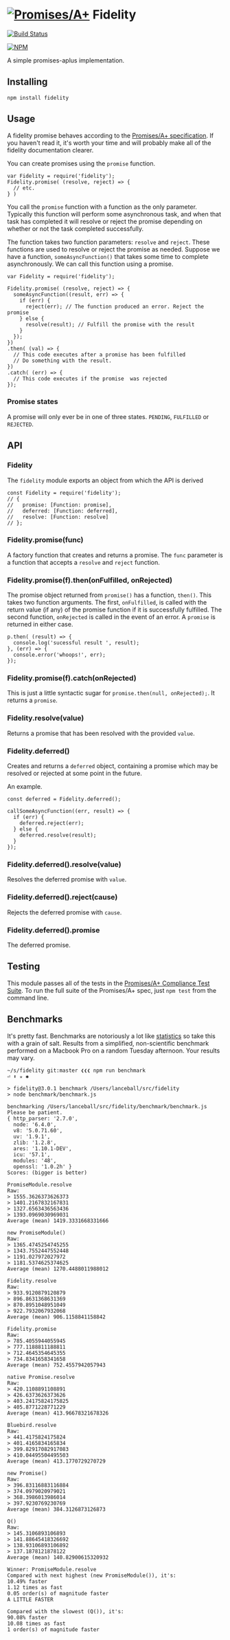 # [![Promises/A+](https://promisesaplus.com/assets/logo-small.png)](https://promisesaplus.com) Fidelity

[![Build Status](https://travis-ci.org/lance/fidelity.svg?branch=master)](https://travis-ci.org/lance/fidelity)

[![NPM](https://nodei.co/npm/fidelity.png)](https://npmjs.org/package/fidelity)

A simple promises-aplus implementation.

## Installing

`npm install fidelity`

## Usage

A fidelity promise behaves according to the
[Promises/A+ specification](https://promisesaplus.com/). If you haven't read it,
it's worth your time and will probably make all of the fidelity documentation clearer.

You can create promises using the `promise` function.

    var Fidelity = require('fidelity');
    Fidelity.promise( (resolve, reject) => {
      // etc.
    } )

You call the `promise` function with a function as the only parameter. Typically this
function will perform some asynchronous task, and when that task has completed it will
resolve or reject the promise depending on whether or not the task completed successfully.

The function takes two function parameters: `resolve` and `reject`. These functions are
used to resolve or reject the promise as needed. Suppose we have a function,
`someAsyncFunction()` that takes some time to complete asynchronously. We can call
this function using a promise.

    var Fidelity = require('fidelity');

    Fidelity.promise( (resolve, reject) => {
      someAsyncFunction((result, err) => {
        if (err) {
          reject(err); // The function produced an error. Reject the promise
        } else {
          resolve(result); // Fulfill the promise with the result
        }
      });
    })
    .then( (val) => {
      // This code executes after a promise has been fulfilled
      // Do something with the result.
    })
    .catch( (err) => {
      // This code executes if the promise  was rejected
    });

### Promise states

A promise will only ever be in one of three states. `PENDING`, `FULFILLED` or `REJECTED`.

## API

### Fidelity

The `fidelity` module exports an object from which the API is derived

    const Fidelity = require('fidelity');
    // {
    //   promise: [Function: promise],
    //   deferred: [Function: deferred],
    //   resolve: [Function: resolve]
    // };

### Fidelity.promise(func)

A factory function that creates and returns a promise. The `func` parameter is a function
that accepts a `resolve` and `reject` function.

### Fidelity.promise(f).then(onFulfilled, onRejected)

The promise object returned from `promise()` has a function, `then()`. This
takes two function arguments. The first, `onFulfilled`, is called with the return
value (if any) of the promise function if it is successfully fulfilled. The
second function, `onRejected` is called in the event of an error. A `promise`
is returned in either case.

    p.then( (result) => {
      console.log('sucessful result ', result);
    }, (err) => {
      console.error('whoops!', err);
    });

### Fidelity.promise(f).catch(onRejected)

This is just a little syntactic sugar for `promise.then(null, onRejected);`.
It returns a `promise`.

### Fidelity.resolve(value)

Returns a promise that has been resolved with the provided `value`.

### Fidelity.deferred()

 Creates and returns a `deferred` object, containing a promise which may
 be resolved or rejected at some point in the future.

 An example.

    const deferred = Fidelity.deferred();

    callSomeAsyncFunction((err, result) => {
      if (err) {
        deferred.reject(err);
      } else {
        deferred.resolve(result);
      }
    });

### Fidelity.deferred().resolve(value)

 Resolves the deferred promise with `value`.

### Fidelity.deferred().reject(cause)

Rejects the deferred promise with `cause`.

### Fidelity.deferred().promise

The deferred promise.

## Testing

This module passes all of the tests in the
[Promises/A+ Compliance Test Suite](https://github.com/promises-aplus/promises-tests).
To run the full suite of the Promises/A+ spec, just `npm test` from the command line.

## Benchmarks

It's pretty fast. Benchmarks are notoriously
a lot like [statistics](https://en.wikipedia.org/wiki/Lies,_damned_lies,_and_statistics)
so take this with a grain of salt. Results from a simplified, non-scientific benchmark
performed on a Macbook Pro on a random Tuesday afternoon. Your results may vary.

    ~/s/fidelity git:master ❮❮❮ npm run benchmark                                         ⏎ ⬆ ✭ ✱

    > fidelity@3.0.1 benchmark /Users/lanceball/src/fidelity
    > node benchmark/benchmark.js

    benchmarking /Users/lanceball/src/fidelity/benchmark/benchmark.js
    Please be patient.
    { http_parser: '2.7.0',
      node: '6.4.0',
      v8: '5.0.71.60',
      uv: '1.9.1',
      zlib: '1.2.8',
      ares: '1.10.1-DEV',
      icu: '57.1',
      modules: '48',
      openssl: '1.0.2h' }
    Scores: (bigger is better)

    PromiseModule.resolve
    Raw:
    > 1555.3626373626373
    > 1401.2167832167831
    > 1327.6563436563436
    > 1393.0969030969031
    Average (mean) 1419.3331668331666

    new PromiseModule()
    Raw:
    > 1365.4745254745255
    > 1343.7552447552448
    > 1191.027972027972
    > 1181.5374625374625
    Average (mean) 1270.4488011988012

    Fidelity.resolve
    Raw:
    > 933.9120879120879
    > 896.8631368631369
    > 870.8951048951049
    > 922.7932067932068
    Average (mean) 906.1158841158842

    Fidelity.promise
    Raw:
    > 785.4055944055945
    > 777.1188811188811
    > 712.4645354645355
    > 734.8341658341658
    Average (mean) 752.4557942057943

    native Promise.resolve
    Raw:
    > 420.1108891108891
    > 426.6373626373626
    > 403.24175824175825
    > 405.8771228771229
    Average (mean) 413.96678321678326

    Bluebird.resolve
    Raw:
    > 441.4175824175824
    > 401.4165834165834
    > 399.82917082917083
    > 410.04495504495503
    Average (mean) 413.1770729270729

    new Promise()
    Raw:
    > 396.83116883116884
    > 374.0979020979021
    > 368.3986013986014
    > 397.9230769230769
    Average (mean) 384.3126873126873

    Q()
    Raw:
    > 145.3106893106893
    > 141.88645418326692
    > 138.93106893106892
    > 137.1878121878122
    Average (mean) 140.82900615320932

    Winner: PromiseModule.resolve
    Compared with next highest (new PromiseModule()), it's:
    10.49% faster
    1.12 times as fast
    0.05 order(s) of magnitude faster
    A LITTLE FASTER

    Compared with the slowest (Q()), it's:
    90.08% faster
    10.08 times as fast
    1 order(s) of magnitude faster
